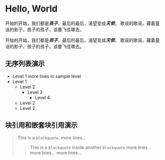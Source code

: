 # Hello, World

开始的开始，我们都是***孩子***，最后的最后，渴望变成***天使***。
歌谣的歌谣，藏着童话的影子，孩子的孩子，该要飞往哪去。

开始的开始，我们都是***孩子***，最后的最后，渴望变成***天使***。
歌谣的歌谣，藏着童话的影子，孩子的孩子，该要飞往哪去。

## 无序列表演示

- Level 1
  more lines in sample level
- Level 1
  - Level 2
    - Level 3
      - Level 4
  - Level 2
  - Level 2

## 块引用和嵌套块引用演示

> This is a `blockquote`.
> more lines...
> > This is a `blockquote` inside another `blockquote`
> > more lines...
> > more lines...
> > more lines...